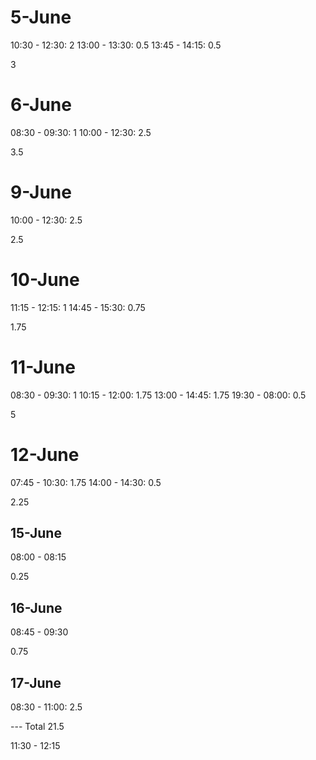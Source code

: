 # 5-June

10:30 - 12:30: 2
13:00 - 13:30: 0.5
13:45 - 14:15: 0.5

3

# 6-June

08:30 - 09:30: 1
10:00 - 12:30: 2.5

3.5

# 9-June

10:00 - 12:30: 2.5

2.5

# 10-June

11:15 - 12:15: 1
14:45 - 15:30: 0.75

1.75

# 11-June

08:30 - 09:30: 1
10:15 - 12:00: 1.75
13:00 - 14:45: 1.75
19:30 - 08:00: 0.5

5

# 12-June

07:45 - 10:30: 1.75
14:00 - 14:30: 0.5

2.25

## 15-June

08:00 - 08:15

0.25

## 16-June

08:45 - 09:30

0.75

## 17-June

08:30 - 11:00: 2.5

--- Total 21.5

11:30 - 12:15

